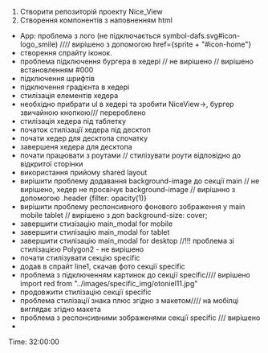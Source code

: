 1. Створити репозиторій проекту Nice_View
2. Створення компонентів з наповненням html
  - App: проблема з лого (не підключається symbol-dafs.svg#icon-logo_smile) //// вирішено з допомогою href={sprite + "#icon-home"}
  - створення спрайту іконок.
  - проблема підключення бургера в хедері // не вирішено // вирішено встановленням #000
  - підключення шрифтів
  - підключення градієнта в хедері
  - стилізація елементів хедера
  - необхідно прибрати ul в хедері та зробити NiceView-><a>, бургер звичайною кнопкою/// перероблено
  - стилізація хедера під таблетку
  - початок стилізації хедера під десктоп
  - почати хедер для десктопа спочатку
  - завершеня хедера для десктопа
  - почати працювати з роутами // стилізувати роути відповідно до відкритої сторінки
  - використання прийому shared layout
  - вирішити проблему додавання background-image до секції main // не вирішено, хедер не просвічує background-image // вирішнно з допомогою .header {filter: opacity(1)}
  - вирішити проблему респонсивного фонового зображення у main mobile tablet // вирішено з доп background-size: cover;
  - завершити стизізацію main_modal for mobile
  - завершити стилізацію main_modal for tablet
  - завершити стилізацію main_modal for desktop //!!! проблема зі стилізацією Polygon2 - не вирішено
  - почати стилізувати секцію specific
  - додав в спрайт line1, скачав фото секції specific
  - проблема з підключенням картинок до секції specific//// вирішено import red from "../images/specific_img/otoniel11.jpg"
  - продовжити стилізацію секції specific
  - проблема стилізації знака плюс згідно з макетом//// на мобілці виглядає згідно макета
  - проблема з респонсивними зображенями секції specific /// вирішено
  - 
  


Time: 32:00:00
